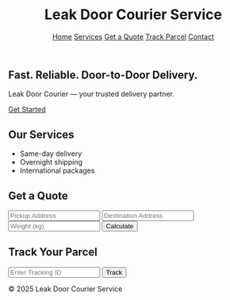 <!DOCTYPE html>
<html lang="en">
<head>
  <meta charset="UTF-8" />
  <meta name="viewport" content="width=device-width, initial-scale=1.0"/>
  <title>Leak Door Courier Service</title>
  <link rel="stylesheet" href="style.css" />
</head>
<body>
  <header>
    <h1>Leak Door Courier Service</h1>
    <nav>
      <a href="#">Home</a>
      <a href="#services">Services</a>
      <a href="#quote">Get a Quote</a>
      <a href="#track">Track Parcel</a>
      <a href="#contact">Contact</a>
    </nav>
  </header>

  <section class="hero">
    <h2>Fast. Reliable. Door-to-Door Delivery.</h2>
    <p>Leak Door Courier — your trusted delivery partner.</p>
    <a href="#quote" class="btn">Get Started</a>
  </section>

  <section id="services">
    <h2>Our Services</h2>
    <ul>
      <li>Same-day delivery</li>
      <li>Overnight shipping</li>
      <li>International packages</li>
    </ul>
  </section>

  <section id="quote">
    <h2>Get a Quote</h2>
    <form id="quoteForm">
      <input type="text" placeholder="Pickup Address" required />
      <input type="text" placeholder="Destination Address" required />
      <input type="number" placeholder="Weight (kg)" required />
      <button type="submit">Calculate</button>
    </form>
    <div id="quoteResult"></div>
  </section>

  <section id="track">
    <h2>Track Your Parcel</h2>
    <form id="trackForm">
      <input type="text" placeholder="Enter Tracking ID" required />
      <button type="submit">Track</button>
    </form>
    <div id="trackResult"></div>
  </section>

  <footer>
    <p>&copy; 2025 Leak Door Courier Service</p>
  </footer>

  <script src="script.js"></script>
</body>
</html>

